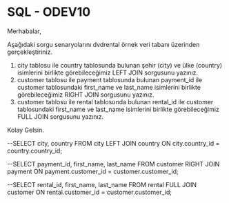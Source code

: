 # SQL - ODEV10

Merhabalar,



Aşağıdaki sorgu senaryolarını dvdrental örnek veri tabanı üzerinden gerçekleştiriniz.

1. city tablosu ile country tablosunda bulunan şehir (city) ve ülke (country) isimlerini birlikte görebileceğimiz LEFT JOIN sorgusunu yazınız.
2. customer tablosu ile payment tablosunda bulunan payment_id ile customer tablosundaki first_name ve last_name isimlerini birlikte görebileceğimiz RIGHT JOIN sorgusunu yazınız.
3. customer tablosu ile rental tablosunda bulunan rental_id ile customer tablosundaki first_name ve last_name isimlerini birlikte görebileceğimiz FULL JOIN sorgusunu yazınız.

Kolay Gelsin.

--SELECT city, country FROM city LEFT JOIN country ON city.country_id = country.country_id;

--SELECT payment_id, first_name, last_name FROM customer RIGHT JOIN payment ON payment.customer_id = customer.customer_id;

--SELECT rental_id, first_name, last_name FROM rental FULL JOIN customer ON rental.customer_id = customer.customer_id;
